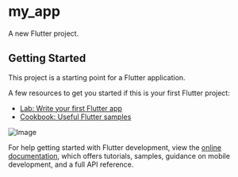 # my_app

A new Flutter project.

## Getting Started

This project is a starting point for a Flutter application.

A few resources to get you started if this is your first Flutter project:

- [Lab: Write your first Flutter app](https://docs.flutter.dev/get-started/codelab)
- [Cookbook: Useful Flutter samples](https://docs.flutter.dev/cookbook)

![Image](https://github.com/user-attachments/assets/35447dfa-93fb-498e-8e5a-c6775d38f54e)


For help getting started with Flutter development, view the
[online documentation](https://docs.flutter.dev/), which offers tutorials,
samples, guidance on mobile development, and a full API reference.
